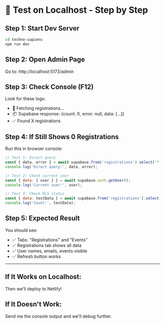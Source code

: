 # 🧪 Test on Localhost - Step by Step

## Step 1: Start Dev Server
```bash
cd techno-sapiens
npm run dev
```

## Step 2: Open Admin Page
Go to: http://localhost:5173/admin

## Step 3: Check Console (F12)
Look for these logs:
- 🔄 Fetching registrations...
- 📦 Supabase response: {count: X, error: null, data: [...]}
- ✅ Found X registrations

## Step 4: If Still Shows 0 Registrations

Run this in browser console:
```javascript
// Test 1: Direct query
const { data, error } = await supabase.from('registrations').select('*');
console.log('Direct query:', data, error);

// Test 2: Check current user
const { data: { user } } = await supabase.auth.getUser();
console.log('Current user:', user);

// Test 3: Check RLS status
const { data: testData } = await supabase.from('registrations').select('count');
console.log('Count:', testData);
```

## Step 5: Expected Result
You should see:
- ✅ Tabs: "Registrations" and "Events"
- ✅ Registrations tab shows all data
- ✅ User names, emails, events visible
- ✅ Refresh button works

---

## If It Works on Localhost:
Then we'll deploy to Netlify!

## If It Doesn't Work:
Send me the console output and we'll debug further.

